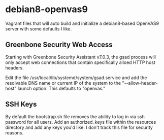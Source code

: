 # debian8-openvas9
Vagrant files that will auto build and initialize a debian8-based OpenVAS9 server with some defaults I like.

## Greenbone Security Web Access
Starting with Greenbone Security Assistant v7.0.3, the gsad process will only accept web connections that contain specifically alloed HTTP host headers. 

Edit the file /usr/local/lib/systemd/system/gsad.service and add the resolvable DNS name or current IP of the system to the "--allow-header-host" launch option. This defaults to "openvas."

## SSH Keys
By default the bootstrap.sh file removes the ability to log in via ssh password for all users. Add an authorized_keys file within the resources directory and add any keys you'd like. I don't track this file for security reasons.
